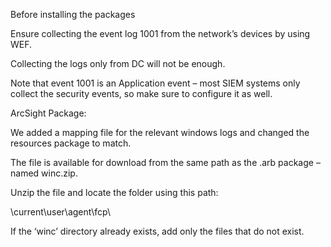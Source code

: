 Before installing the packages

Ensure collecting the event log 1001 from the network’s devices by using WEF.

Collecting the logs only from DC will not be enough.

Note that event 1001 is an Application event – most SIEM systems only collect the security events, so make sure to configure it as well.


ArcSight Package:

We added a mapping file for the relevant windows logs and changed the resources package to match.

The file is available for download from the same path as the .arb package – named winc.zip.

Unzip the file and locate the folder using this path:

\current\user\agent\fcp\

If the ‘winc’ directory already exists, add only the files that do not exist.


